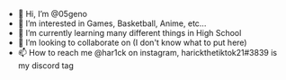 - 👋 Hi, I’m @05geno
- 👀 I’m interested in Games, Basketball, Anime, etc...
- 🌱 I’m currently learning many different things in High School
- 💞️ I’m looking to collaborate on (I don't know what to put here)
- 📫 How to reach me @har1ck on instagram, harickthetiktok21#3839 is my discord tag

<!---
05geno/05geno is a ✨ special ✨ repository because its `README.md` (this file) appears on your GitHub profile.
You can click the Preview link to take a look at your changes.
--->
